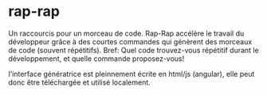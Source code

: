 # rap-rap
Un raccourcis pour un morceau de code. Rap-Rap accélère le travail du développeur grâce à des courtes commandes qui génèrent des morceaux de code (souvent répétitifs).  Bref: Quel code trouvez-vous répétitif durant le développement, et quelle commande proposez-vous!

l'interface génératrice est pleinnement écrite en html/js (angular), elle peut donc être téléchargée et utilisé localement.
